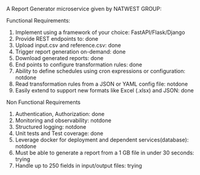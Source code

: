 A Report Generator microservice given by NATWEST GROUP:

Functional Requirements:
1.	Implement using a framework of your choice: FastAPI/Flask/Django
2.	Provide REST endpoints to: done
3.	Upload input.csv and reference.csv: done
4.	Trigger report generation on-demand: done
5.	Download generated reports: done
6.	End points to configure  transformation rules: done
7.	Ability to define schedules using cron expressions or configuration: notdone
8.	Read transformation rules from a JSON or YAML config file: notdone
9.	Easily extend to support new formats like Excel (.xlsx) and JSON: done

Non Functional Requirements
1.	Authentication, Authorization: done
2.	Monitoring and observability: notdone
3.	Structured logging: notdone
4.	Unit tests and Test coverage: done
5.	Leverage docker for deployment and dependent services(database): notdone
6.	Must be able to generate a report from a 1 GB file in under 30 seconds: trying
7.	Handle up to 250 fields in input/output files: trying

